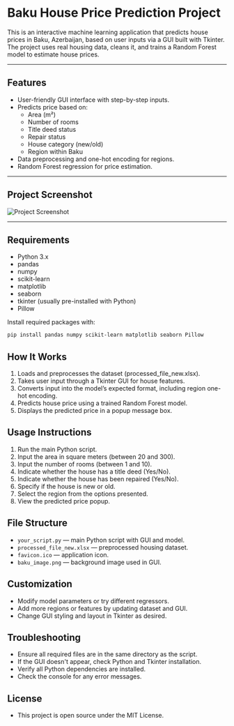# Baku House Price Prediction Project

This is an interactive machine learning application that predicts house prices in Baku, Azerbaijan, based on user inputs via a GUI built with Tkinter. The project uses real housing data, cleans it, and trains a Random Forest model to estimate house prices.

---

## Features

- User-friendly GUI interface with step-by-step inputs.
- Predicts price based on:
  - Area (m²)
  - Number of rooms
  - Title deed status
  - Repair status
  - House category (new/old)
  - Region within Baku
- Data preprocessing and one-hot encoding for regions.
- Random Forest regression for price estimation.

---

## Project Screenshot

![Project Screenshot](https://drive.google.com/uc?export=view&id=1_XQGTMzMKJQozGAAfo-yQPf0Z3InODmA)

---

## Requirements

- Python 3.x
- pandas
- numpy
- scikit-learn
- matplotlib
- seaborn
- tkinter (usually pre-installed with Python)
- Pillow

Install required packages with:

```bash
pip install pandas numpy scikit-learn matplotlib seaborn Pillow
```

## How It Works
1. Loads and preprocesses the dataset (processed_file_new.xlsx).
2. Takes user input through a Tkinter GUI for house features.
3. Converts input into the model’s expected format, including region one-hot encoding.
4. Predicts house price using a trained Random Forest model.
5. Displays the predicted price in a popup message box.

## Usage Instructions
1. Run the main Python script.
2. Input the area in square meters (between 20 and 300).
3. Input the number of rooms (between 1 and 10).
4. Indicate whether the house has a title deed (Yes/No).
5. Indicate whether the house has been repaired (Yes/No).
6. Specify if the house is new or old.
7. Select the region from the options presented.
8. View the predicted price popup.

## File Structure
- `your_script.py` — main Python script with GUI and model.
- `processed_file_new.xlsx` — preprocessed housing dataset.
- `favicon.ico` — application icon.
- `baku_image.png` — background image used in GUI.

## Customization
- Modify model parameters or try different regressors.
- Add more regions or features by updating dataset and GUI.
- Change GUI styling and layout in Tkinter as desired. 

## Troubleshooting
- Ensure all required files are in the same directory as the script.
- If the GUI doesn't appear, check Python and Tkinter installation.
- Verify all Python dependencies are installed.
- Check the console for any error messages.

## License
- This project is open source under the MIT License.
